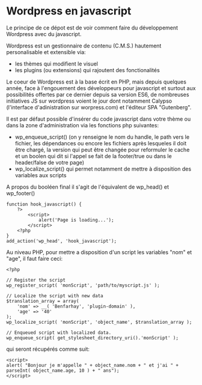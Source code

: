 # Wordpress en javascript

Le principe de ce dépot est de voir comment faire du développement Wordpress avec du javascript.

Wordpress est un gestionnaire de contenu (C.M.S.) hautement personalisable et extensible via:

- les thèmes qui modifient le visuel
- les plugins (ou extensions) qui rajoutent des fonctionalités

Le coeur de Wordpress est à la base écrit en PHP, mais depuis quelques année, face à l'engouement des développeurs pour javascript et surtout aux possibilités offertes par ce dernier depuis sa version ES6, de nombreuses initiatives JS sur wordpress voient le jour dont notamment Calypso (l'interface d'adinistration sur worpress.com) et l'éditeur SPA "Gutenberg".

Il est par défaut possible d'insérer du code javascript dans votre thème ou dans la zone d'administration via les fonctions php suivantes:

- wp_enqueue_script() (on y renseigne le nom du handle, le path vers le fichier, les dépendances ou encore les fichiers après lesqueles il doit être chargé, la version qui peut être changée pour reformuler le cache et un boolen qui dit si l'appel se fait de la footer/true ou dans le header/false de votre page)
- wp_localize_script() qui permet notamment de mettre à disposition des variables aux scripts

A propos du booléen final il s'agit de l'équivalent de wp_head() et wp_footer()

```
function hook_javascript() {
    ?>
        <script>
            alert('Page is loading...');
        </script>
    <?php
}
add_action('wp_head', 'hook_javascript');
```

Au niveau PHP, pour mettre a disposition d'un script les variables "nom" et "age", il faut faire ceci:

```
<?php

// Register the script
wp_register_script( 'monScript', 'path/to/myscript.js' );

// Localize the script with new data
$translation_array = array(
	'nom' => __( 'Benfarhay', 'plugin-domain' ),
	'age' => '40'
);
wp_localize_script( 'monScript', 'object_name', $translation_array );

// Enqueued script with localized data.
wp_enqueue_script( get_stylesheet_directory_uri().'monScript' );
```
qui seront récupérés comme suit:

```
<script>
alert( "Bonjour je m'appelle " + object_name.nom + " et j'ai " + parseInt( object_name.age, 10 ) + " ans");
</script> 

```

